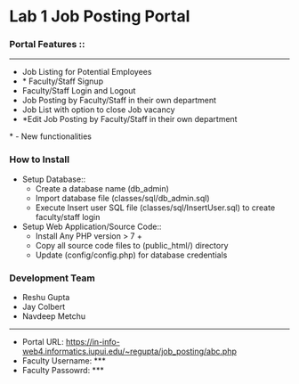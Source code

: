 
# Lab 1 Job Posting Portal
<div class="script-details">
  <h3>Portal Features ::</h3>
  <hr>
<ul>

 <li>Job Listing for Potential Employees</li>
 <li>* Faculty/Staff Signup</li>
 <li>Faculty/Staff Login and Logout</li>
 <li>Job Posting by Faculty/Staff in their own department</li>
 <li>Job List with option to close Job vacancy</li> 
 
 <li>*Edit Job Posting by Faculty/Staff in their own department</li>
</ul>
* - New functionalities

</div>

<div class='install-script'>
  <h3>How to Install</h3>
  <ul>
    <li>Setup Database::
    <ul>
     <li>Create a database name (db_admin)</li>
     <li>Import database file (classes/sql/db_admin.sql)</li>    
     <li>Execute Insert user SQL file (classes/sql/InsertUser.sql) to create faculty/staff login</li>
    </ul>
    </li>
    <li>Setup Web Application/Source Code::
      <ul>
   <li>Install Any PHP version > 7 +</li>
    <li>Copy all source code files to (public_html/) directory</li>    
    <li>Update (config/config.php) for database credentials</li>
      </ul></li>
  </ul>

<h3>Development Team</h3>
<ul>

 <li>Reshu Gupta</li>
<li>Jay Colbert</li>
<li>Navdeep Metchu</li>
</ul>
<hr>
<ul>
   <li>Portal URL: <a href='https://in-info-web4.informatics.iupui.edu/~regupta/job_posting/abc.php' target="_blank">https://in-info-web4.informatics.iupui.edu/~regupta/job_posting/abc.php</a></li>
  <li>Faculty Username: *** </li>
  <li>Faculty Passowrd: *** </li>
</ul>
</div>





